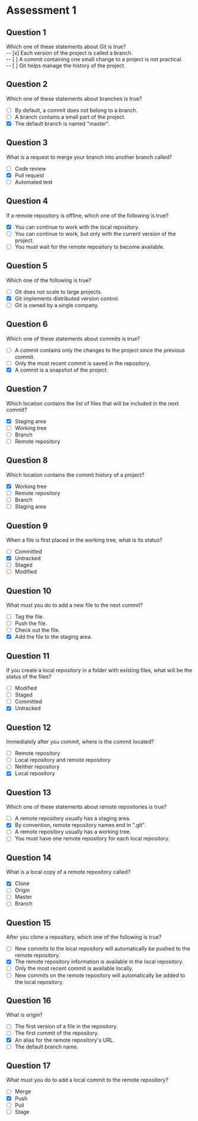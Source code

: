 # Assessment 1

## Question 1

Which one of these statements about Git is true?  
-- [x] Each version of the project is called a branch.  
-- [ ] A commit containing one small change to a project is not practical.  
-- [ ] Git helps manage the history of the project.  

## Question 2

Which one of these statements about branches is true?  
- [ ] By default, a commit does not belong to a branch.  
- [ ] A branch contains a small part of the project.  
- [x] The default branch is named "master".  

## Question 3

What is a request to merge your branch into another branch called?  
- [ ] Code review  
- [x] Pull request  
- [ ] Automated test  

## Question 4

If a remote repository is offline, which one of the following is true?  
- [x] You can continue to work with the local repository.  
- [ ] You can continue to work, but only with the current version of the project.  
- [ ] You must wait for the remote repository to become available.  

## Question 5
Which one of the following is true?  
- [ ] Git does not scale to large projects.  
- [x] Git implements distributed version control.  
- [ ] Git is owned by a single company.  

## Question 6

Which one of these statements about commits is true?  
- [ ] A commit contains only the changes to the project since the previous commit.  
- [ ] Only the most recent commit is saved in the repository.  
- [x] A commit is a snapshot of the project.  

## Question 7

Which location contains the list of files that will be included in the next commit?  
- [x] Staging area  
- [ ] Working tree  
- [ ] Branch  
- [ ] Remote repository  

## Question 8

Which location contains the commit history of a project?  
- [x] Working tree  
- [ ] Remote repository  
- [ ] Branch  
- [ ] Staging area  

## Question 9

When a file is first placed in the working tree, what is its status?  
- [ ] Committed  
- [x] Untracked  
- [ ] Staged  
- [ ] Modified  

## Question 10

What must you do to add a new file to the next commit?  
- [ ] Tag the file.  
- [ ] Push the file.  
- [ ] Check out the file.  
- [x] Add the file to the staging area.  

## Question 11

If you create a local repository in a folder with existing files, what will be the status of the files?  
- [ ] Modified  
- [ ] Staged  
- [ ] Committed  
- [x] Untracked  

## Question 12

Immediately after you commit, where is the commit located?  
- [ ] Remote repository  
- [ ] Local repository and remote repository  
- [ ] Neither repository  
- [x] Local repository  

## Question 13

Which one of these statements about remote repositories is true?  
- [ ] A remote repository usually has a staging area.  
- [x] By convention, remote repository names end in ".git".  
- [ ] A remote repository usually has a working tree.  
- [ ] You must have one remote repository for each local repository.  

## Question 14

What is a local copy of a remote repository called?  
- [x] Clone  
- [ ] Origin  
- [ ] Master  
- [ ] Branch  

## Question 15

After you clone a repository, which one of the following is true?  
- [ ] New commits to the local repository will automatically be pushed to the remote repository.  
- [x] The remote repository information is available in the local repository.  
- [ ] Only the most recent commit is available locally.  
- [ ] New commits on the remote repository will automatically be added to the local repository.  

## Question 16

What is origin?  
- [ ] The first version of a file in the repository.  
- [ ] The first commit of the repository.  
- [x] An alias for the remote repository's URL.  
- [ ] The default branch name.  

## Question 17

What must you do to add a local commit to the remote repository?  
- [ ] Merge  
- [x] Push  
- [ ] Pull  
- [ ] Stage  
